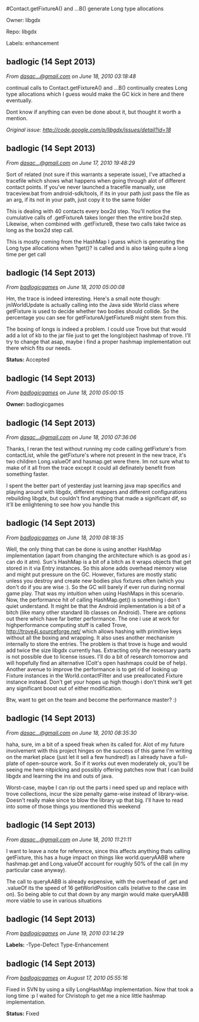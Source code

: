 #Contact.getFixtureA() and ...B() generate Long type allocations

Owner: libgdx

Repo: libgdx

Labels: enhancement 

## badlogic (14 Sept 2013)

_From [dasac...@gmail.com](https://code.google.com/u/105164384981209237729/) on June 18, 2010 03:18:48_

continual calls to Contact.getFixtureA() and ...B() continually creates Long type allocations which I guess would make the GC kick in here and there eventually.

Dont know if anything can even be done about it, but thought it worth a mention.

_Original issue: http://code.google.com/p/libgdx/issues/detail?id=18_


## badlogic (14 Sept 2013)

_From [dasac...@gmail.com](https://code.google.com/u/105164384981209237729/) on June 17, 2010 19:48:29_

Sort of related (not sure if this warrants a seperate issue), I've attached a tracefile which shows what happens when going through alot of different contact points. If you've never launched a tracefile manually, use traceview.bat from android-sdk/tools, if its in your path just pass the file as an arg, if its not in your path, just copy it to the same folder

This is dealing with 40 contacts every box2d step. You'll notice the cumulative calls of .getFixtureA takes longer then the entire box2d step. Likewise, when combined with .getFixtureB, these two calls take twice as long as the box2d step call.

This is mostly coming from the HashMap I guess which is generating the Long type allocations when ?get()? is called and is also taking quite a long time per get call


## badlogic (14 Sept 2013)

_From [badlogicgames](https://code.google.com/u/badlogicgames/) on June 18, 2010 05:00:08_

Hm, the trace is indeed interesting. Here's a small note though: jniWorldUpdate is actually calling into the Java side World class where getFixture is used to decide whether two bodies should collide. So the percentage you can see for getFixtureA/getFixtureB might stem from this.

The boxing of longs is indeed a problem. I could use Trove but that would add a lot of kb to the jar file just to get the long/object hashmap of trove. I'll try to change that asap, maybe i find a proper hashmap implementation out there which fits our needs.

**Status:** Accepted  


## badlogic (14 Sept 2013)

_From [badlogicgames](https://code.google.com/u/badlogicgames/) on June 18, 2010 05:00:15_

**Owner:** badlogicgames  


## badlogic (14 Sept 2013)

_From [dasac...@gmail.com](https://code.google.com/u/105164384981209237729/) on June 18, 2010 07:36:06_

Thanks, I reran the test without running my code calling getFixture's from contactList, while the getFixture's where not present in the new trace, it's two children Long.valueOf and hasmap.get were there. Im not sure what to make of it all from the trace except it could all definately benefit from something faster.

I spent the better part of yesterday just learning java map specifics and playing around with libgdx, different mappers and different configurations rebuilding libgdx, but couldn't find anything that made a significant dif, so it'll be enlightening to see how you handle this


## badlogic (14 Sept 2013)

_From [badlogicgames](https://code.google.com/u/badlogicgames/) on June 18, 2010 08:18:35_

Well, the only thing that can be done is using another HashMap implementation (apart from changing the architecture which is as good as i can do it atm). Sun's HashMap is a bit of a bitch as it wraps objects that get stored in it via Entry instances. So this alone adds overhead memory wise and might put pressure on the GC. However, fixtures are mostly static unless you destroy and create new bodies plus fixtures often (which you don't do if you are wise :). So the GC will barely if ever run during normal game play. That was my intuition when using HashMaps in this scenario. Now, the performance hit of calling HashMap.get() is something i don't quiet understand. It might be that the Android implementation is a bit of a bitch (like many other standard lib classes on Android). There are options out there which have far better performance. The one i use at work for highperformance computing stuff is called Trove, http://trove4j.sourceforge.net/ which allows hashing with primitive keys without all the boxing and wrapping. It also uses another mechanism internally to store the entries. The problem is that trove is huge and would add twice the size libgdx currently has. Extracting only the necessary parts is not possible due to license issues. I'll do a bit of research tomorrow and will hopefully find an alternative (Colt's open hashmaps could be of help). Another avenue to improve the performance is to get rid of looking up Fixture instances in the World.contactFilter and use preallocated Fixture instance instead. Don't get your hopes up high though i don't think we'll get any significant boost out of either modification.

Btw, want to get on the team and become the performance master? :)


## badlogic (14 Sept 2013)

_From [dasac...@gmail.com](https://code.google.com/u/105164384981209237729/) on June 18, 2010 08:35:30_

haha, sure, im a bit of a speed freak when its called for. Alot of my future involvement with this project hinges on the success of this game I'm writing on the market place (just let it sell a few hundred!) as I already have a full-plate of open-source work. So if it works out even moderately ok, you'll be seeing me here nitpicking and possibly offering patches now that I can build libgdx and learning the ins and outs of java.

Worst-case, maybe I can rip out the parts i need sped up and replace with trove collections, incur the size penalty game-wise instead of library-wise. Doesn't really make since to blow the library up that big. I'll have to read into some of those things you mentioned this weekend


## badlogic (14 Sept 2013)

_From [dasac...@gmail.com](https://code.google.com/u/105164384981209237729/) on June 18, 2010 11:21:11_

I want to leave a note for reference, since this affects anything thats calling getFixture, this has a huge impact on things like world.queryAABB where hashmap.get and Long.valueOf account for roughly 50% of the call (in my particular case anyway).

The call to queryAABB is already expensive, with the overhead of .get and .valueOf its the speed of 16 getWorldPosition calls (relative to the case im on). So being able to cut that down by any margin would make queryAABB more viable to use in various situations


## badlogic (14 Sept 2013)

_From [badlogicgames](https://code.google.com/u/badlogicgames/) on June 19, 2010 03:14:29_

**Labels:** -Type-Defect Type-Enhancement  


## badlogic (14 Sept 2013)

_From [badlogicgames](https://code.google.com/u/badlogicgames/) on August 17, 2010 05:55:16_

Fixed in SVN by using a silly LongHashMap implementation. Now that took a long time :p I waited for Christoph to get me a nice little hashmap implementation.

**Status:** Fixed  



